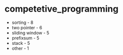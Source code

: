 # competetive_programming

- sorting - 8
- two pointer - 6
- sliding window - 5
- prefixsum - 5
- stack - 5
- other - 1
